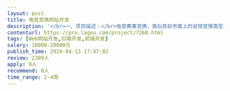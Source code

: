 ```yaml
---                
layout: post       
title: 电竞竞猜网站开发           
description: '</br>一、项目描述：</br>电竞赛事竞猜，类似目前市面上的足球竞猜类型，只不过赛事换为电竞赛事，比如LOL，Dota2等。</br></br>二、主要功能点：</br>竞猜，充值，登录，聊天</br></br>三、可参考产品：</br>http://www.vpgame.com/</br></br>四、人员要求：</br>1、有竞猜类的开发经验</br>2、熟悉Django框架</br>3、良好的沟通能力和契约精神。</br>'     
contenturl: https://pro.lagou.com/project/7260.html      
tags: [Web网站开发,后端开发,前端开发]            
salary: 10000-20000元          
publish_time: 2018-04-13 17:47:02         
review: 2389人                   
apply: 9人                   
recommend: 0人                   
time_range: 2-4周              
---                 
```

